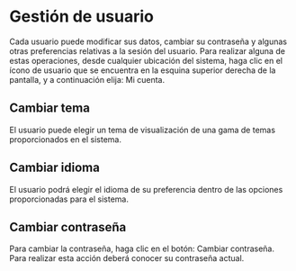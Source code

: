 # Gestión de usuario

Cada usuario puede modificar sus datos, cambiar su contraseña y algunas otras preferencias relativas a la sesión del usuario. Para realizar alguna de estas operaciones, desde cualquier ubicación del sistema, haga clic en el ícono de usuario que se encuentra en la esquina superior derecha de la pantalla, y a continuación elija: Mi cuenta.

## Cambiar tema

El usuario puede elegir un tema de visualización de una gama de temas proporcionados en el sistema.

## Cambiar idioma

El usuario podrá elegir el idioma de su preferencia dentro de las opciones proporcionadas para el sistema.

## Cambiar contraseña

Para cambiar la contraseña, haga clic en el botón: Cambiar contraseña. Para realizar esta acción deberá conocer su contraseña actual.
